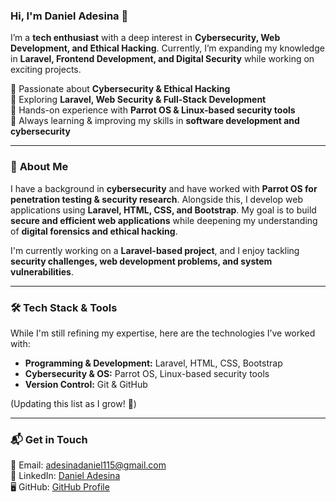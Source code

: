 ### Hi, I'm Daniel Adesina 👋  

I’m a **tech enthusiast** with a deep interest in **Cybersecurity, Web Development, and Ethical Hacking**. Currently, I’m expanding my knowledge in **Laravel, Frontend Development, and Digital Security** while working on exciting projects.  

🔹 Passionate about **Cybersecurity & Ethical Hacking**  
🔹 Exploring **Laravel, Web Security & Full-Stack Development**  
🔹 Hands-on experience with **Parrot OS & Linux-based security tools**  
🔹 Always learning & improving my skills in **software development and cybersecurity**  

---

### 📌 **About Me**  
I have a background in **cybersecurity** and have worked with **Parrot OS for penetration testing & security research**. Alongside this, I develop web applications using **Laravel, HTML, CSS, and Bootstrap**. My goal is to build **secure and efficient web applications** while deepening my understanding of **digital forensics and ethical hacking**.  

I'm currently working on a **Laravel-based project**, and I enjoy tackling **security challenges, web development problems, and system vulnerabilities**.  

---

### 🛠 **Tech Stack & Tools**  
While I'm still refining my expertise, here are the technologies I’ve worked with:  

- **Programming & Development:** Laravel, HTML, CSS, Bootstrap  
- **Cybersecurity & OS:** Parrot OS, Linux-based security tools  
- **Version Control:** Git & GitHub  

(Updating this list as I grow! 🚀)  

---

### 📬 **Get in Touch**  
📩 Email: [adesinadaniel115@gmail.com](mailto:adesinadaniel115@gmail.com)  
🔗 LinkedIn: [Daniel Adesina](https://www.linkedin.com/in/daniel-adesina-4275a622b)  
🖥 GitHub: [GitHub Profile](https://github.com/JUWON250604)  

